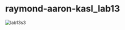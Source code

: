 # raymond-aaron-kasl_lab13

![lab13s3](https://github.com/user-attachments/assets/b51ae71a-df23-44cf-9111-f8cd0b66830f)
